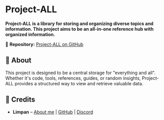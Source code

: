 # Project-ALL  

**Project-ALL is a library for storing and organizing diverse topics and information. This project aims to be an all-in-one reference hub with organized information.**  

📌 **Repository:** [Project-ALL on GitHub](https://github.com/Limpanfx/Project-ALL)  

## 📖 About  
This project is designed to be a central storage for "everything and all". Whether it's code, tools, references, guides, or random insights, Project-ALL provides a structured way to view and retrieve valuable data.  

## 🎉 Credits  
- **Limpan** – [About me](https://guns.lol/Limpan) | [GitHub](https://github.com/Limpanfx) | [Discord](https://discord.com/users/998734989279633438) 
